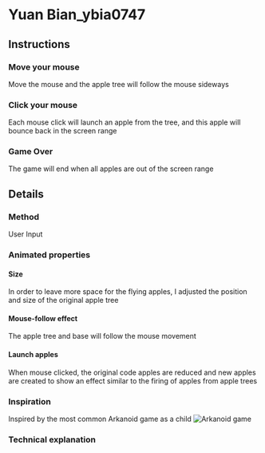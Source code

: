 # Yuan Bian_ybia0747

## Instructions
### Move your mouse
Move the mouse and the apple tree will follow the mouse sideways
### Click your mouse
Each mouse click will launch an apple from the tree, and this apple will bounce back in the screen range
### Game Over
The game will end when all apples are out of the screen range

## Details
### Method
User Input
### Animated properties
#### Size
In order to leave more space for the flying apples, I adjusted the position and size of the original apple tree
#### Mouse-follow effect
The apple tree and base will follow the mouse movement
#### Launch apples
When mouse clicked, the original code apples are reduced and new apples are created to show an effect similar to the firing of apples from apple trees
### Inspiration
Inspired by the most common Arkanoid game as a child
![Arkanoid game](https://images-eu.ssl-images-amazon.com/images/I/91KvSEjoGhL.png)
### Technical explanation
